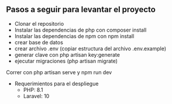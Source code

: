 ## Pasos a seguir para levantar el proyecto

- Clonar el repositorio
- Instalar las dependencias de php con composer install 
- Instalar las dependencias de npm con npm install
- crear base de datos
- crear archivo .env (copiar estructura del archivo .env.example)
- generar clave con php artisan key:generate
- ejecutar migraciones (php artisan migrate)

Correr con php artisan serve y npm run dev


- Requerimientos para el despliegue
    - PHP: 8.1
    - Laravel: 10
